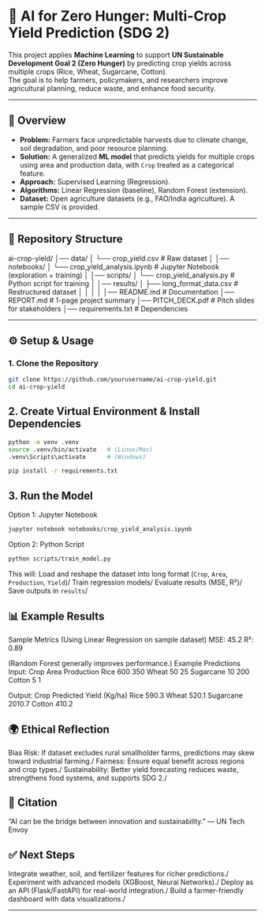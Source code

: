 # 🌾 AI for Zero Hunger: Multi-Crop Yield Prediction (SDG 2)

This project applies **Machine Learning** to support **UN Sustainable Development Goal 2 (Zero Hunger)** by predicting crop yields across multiple crops (Rice, Wheat, Sugarcane, Cotton).  
The goal is to help farmers, policymakers, and researchers improve agricultural planning, reduce waste, and enhance food security.

---

## 🚀 Overview
- **Problem:** Farmers face unpredictable harvests due to climate change, soil degradation, and poor resource planning.  
- **Solution:** A generalized **ML model** that predicts yields for multiple crops using area and production data, with `Crop` treated as a categorical feature.  
- **Approach:** Supervised Learning (Regression).  
- **Algorithms:** Linear Regression (baseline), Random Forest (extension).  
- **Dataset:** Open agriculture datasets (e.g., FAO/India agriculture). A sample CSV is provided.  

---

## 📂 Repository Structure

ai-crop-yield/
│── data/
│ └── crop_yield.csv # Raw dataset
│
│── notebooks/
│ └── crop_yield_analysis.ipynb # Jupyter Notebook (exploration + training)
│
│── scripts/
│ └── crop_yield_analysis.py # Python script for training
│
│── results/
│ ├── long_format_data.csv # Restructured dataset
│ 
│ 
│ 
│
│── README.md # Documentation
│── REPORT.md # 1-page project summary
│── PITCH_DECK.pdf # Pitch slides for stakeholders
│── requirements.txt # Dependencies


---

## ⚙️ Setup & Usage

### 1. Clone the Repository
```bash
git clone https://github.com/yourusername/ai-crop-yield.git
cd ai-crop-yield
```
## 2. Create Virtual Environment & Install Dependencies
```bash
python -m venv .venv
source .venv/bin/activate   # (Linux/Mac)
.venv\Scripts\activate      # (Windows)

pip install -r requirements.txt
```
## 3. Run the Model
Option 1: Jupyter Notebook

```bash
jupyter notebook notebooks/crop_yield_analysis.ipynb
```
Option 2: Python Script

```bash
python scripts/train_model.py
```
This will:
Load and reshape the dataset into long format (`Crop`, `Area`, `Production`, `Yield`)/
Train regression models/
Evaluate results (MSE, R²)/
Save outputs in `results`/

## 📊 Example Results
Sample Metrics
(Using Linear Regression on sample dataset)
MSE: 45.2
R²: 0.89

(Random Forest generally improves performance.)
Example Predictions
Input:
Crop	Area	Production
Rice	600	350
Wheat	50	25
Sugarcane	10	200
Cotton	5	1

Output:
Crop	Predicted Yield (Kg/ha)
Rice	590.3
Wheat	520.1
Sugarcane	2010.7
Cotton	410.2

## 🌍 Ethical Reflection
Bias Risk: If dataset excludes rural smallholder farms, predictions may skew toward industrial farming./
Fairness: Ensure equal benefit across regions and crop types./
Sustainability: Better yield forecasting reduces waste, strengthens food systems, and supports SDG 2./

## 📢 Citation
“AI can be the bridge between innovation and sustainability.” — UN Tech Envoy

## ✅ Next Steps
Integrate weather, soil, and fertilizer features for richer predictions./
Experiment with advanced models (XGBoost, Neural Networks)./
Deploy as an API (Flask/FastAPI) for real-world integration./
Build a farmer-friendly dashboard with data visualizations./

---
